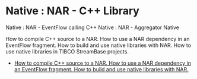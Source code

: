 # Native : NAR - C++ Library
Native : NAR - EventFlow calling C++
Native : NAR - Aggregator
Native

How to compile C++ source to a NAR.
How to use a NAR dependency in an EventFlow fragment.
How to build and use native libraries with NAR.
How to use native libraries in TIBCO StreamBase projects.

* [How to compile C++ source to a NAR.
How to use a NAR dependency in an EventFlow fragment.
How to build and use native libraries with NAR.](nar)
